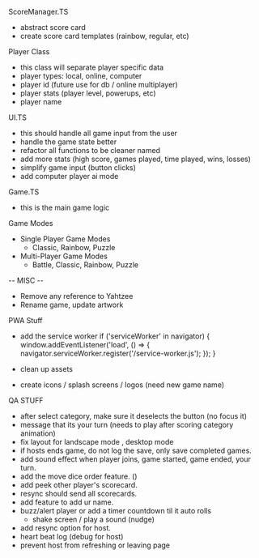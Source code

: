 ScoreManager.TS
- abstract score card
- create score card templates (rainbow, regular, etc)


Player Class
- this class will separate player specific data
- player types: local, online, computer
- player id (future use for db / online multiplayer)
- player stats (player level, powerups, etc)
- player name


UI.TS
- this should handle all game input from the user
- handle the game state better
- refactor all functions to be cleaner named
- add more stats (high score, games played, time played, wins, losses)
- simplify game input (button clicks)
- add computer player ai mode


Game.TS
- this is the main game logic


Game Modes
- Single Player Game Modes
    - Classic, Rainbow, Puzzle
- Multi-Player Game Modes
    - Battle, Classic, Rainbow, Puzzle


-- MISC --
- Remove any reference to Yahtzee
- Rename game, update artwork



PWA Stuff

- add the service worker
  if ('serviceWorker' in navigator) {
     window.addEventListener('load', () => {
       navigator.serviceWorker.register('/service-worker.js');
     });
   }

- clean up assets
- create icons / splash screens / logos (need new game name)


QA STUFF
- after select category, make sure it deselects the button (no focus it)
- message that its your turn (needs to play after scoring category animation)
- fix layout for landscape mode , desktop mode
- if hosts ends game, do not log the save, only save completed games.
- add sound effect when player joins, game started, game ended, your turn.
- add the move dice order feature. ()
- add peek other player's scorecard.
- resync should send all scorecards.
- add feature to add ur name.
- buzz/alert player or add a timer countdown til it auto rolls
    - shake screen / play a sound (nudge)
- add resync option for host.
- heart beat log (debug for host)
- prevent host from refreshing or leaving page 